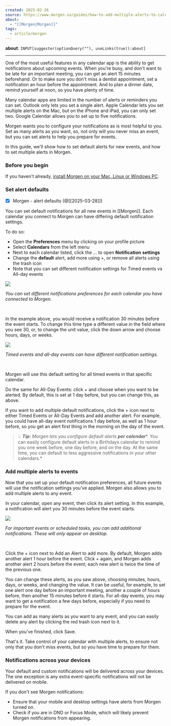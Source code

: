 ```yaml
---
created: 2025-02-26
source: https://www.morgen.so/guides/how-to-add-multiple-alerts-to-calendar-events
about:
  - "[[Morgen|Morgen]]"
tags:
  - article/morgen
---
```

**about**: `INPUT[suggester(optionQuery(""), useLinks(true)):about]`
___

One of the most useful features in any calendar app is the ability to get notifications about upcoming events. When you're busy, and don't want to be late for an important meeting, you can get an alert 15 minutes beforehand. Or to make sure you don't miss a dentist appointment, set a notification an hour before the appointment. And to plan a dinner date, remind yourself at noon, so you have plenty of time.

Many calendar apps are limited in the number of alerts or reminders you can set. Outlook only lets you set a single alert. Apple Calendar lets you set multiple alerts on the Mac, but on the iPhone and iPad, you can only set two. Google Calendar allows you to set up to five notifications.

Morgen wants you to configure your notifications as is most helpful to you. Set as many alerts as you want, so, not only will you never miss an event, but you can set alerts to help you prepare for events.

In this guide, we'll show how to set default alerts for new events, and how to set multiple alerts in Morgen.

### Before you begin

If you haven't already, [install Morgen on your Mac, Linux or Windows PC](https://www.morgen.so/guides/getting-started-with-morgen-03).

### Set **alert defaults**
- [x] Morgen - alert defaults (@[[2025-03-28]])

You can set default notifications for all new events in [[Morgen]]. Each calendar you connect to Morgen can have differing default notification settings.

To do so:

- Open the **Preferences** menu by clicking on your profile picture
- Select **Calendars** from the left menu
- Next to each calendar listed, click the ... to open **Notification** **settings**
- Change the **default** alert, add more using +, or remove all alerts using the trash icon
- Note that you can set different notification settings for Timed events vs All-day events

![](https://cdn.prod.website-files.com/64f6d2ace102eb12e147f7a6/66d865951ea74fe18e3028b4_652647a08c508e0a37cfbe17_A%2520desktop%2520notification%2520for%2520an%2520upcoming%2520meeting-1of3.png)

*You can set different notifications preferences for each calendar you have connected to Morgen.*

‍

In the example above, you would receive a notification 30 minutes before the event starts. To change this time type a different value in the field where you see 30, or, to change the unit value, click the down arrow and choose hours, days, or weeks.

![](https://cdn.prod.website-files.com/64f6d2ace102eb12e147f7a6/66d865951ea74fe18e3028ab_65268f85d2a1a7fc0cf48006_64e45485f6b91736b0b5c043_notifications-details.png)

*Timed events and all-day events can have different notification settings.*

‍

Morgen will use this default setting for all timed events in that specific calendar.

Do the same for All-Day Events: click + and choose when you want to be alerted. By default, this is set at 1 day before, but you can change this, as above.

If you want to add multiple default notifications, click the + icon next to either Timed Events or All-Day Events and add another alert. For example, you could have all-day event notifications 1 day before, as well as 1 hour before, so you get an alert first thing in the morning on the day of the event.

> 💡 ***Tip:*** *Morgen lets you configure default alerts* ***per calendar****. You can easily configure default alerts in a Birthdays calendar to remind you one week before, one day before, and on the day. At the same time, you can default to less aggressive notifications in your other calendars.*

### Add multiple alerts to events

Now that you set up your default notification preferences, all future events will use the notification settings you've applied. Morgen also allows you to add multiple alerts to any event.

In your calendar, open any event, then click its alert setting. In this example, a notification will alert you 30 minutes before the event starts.

![](https://cdn.prod.website-files.com/64f6d2ace102eb12e147f7a6/66d865951ea74fe18e3028a0_65268fb639c6dcad3f89d1e9_64e454e8e911b3d3a760eeab_notifications-event-panel.png)

*For important events or scheduled tasks, you can add additional notifications. These will only appear on desktop.*

‍

Click the + icon next to Add an Alert to add more. By default, Morgen adds another alert 1 hour before the event. Click + again, and Morgen adds another alert 2 hours before the event; each new alert is twice the time of the previous one.

You can change these alerts, as you saw above, choosing minutes, hours, days, or weeks, and changing the value. It can be useful, for example, to set one alert one day before an important meeting, another a couple of hours before, then another 15 minutes before it starts. For all-day events, you may want to get a notification a few days before, especially if you need to prepare for the event.

You can add as many alerts as you want to any event, and you can easily delete any alert by clicking the red trash icon next to it.

When you've finished, click Save.

That's it. Take control of your calendar with multiple alerts, to ensure not only that you don't miss events, but so you have time to prepare for them.

### Notifications across your devices

Your default and custom notifications will be delivered across your devices. The one exception is any extra event-specific notifications will not be delivered on mobile.

If you don't see Morgen notifications:

- Ensure that your mobile and desktop settings have alerts from Morgen turned on.
- Check if you are in DND or Focus Mode, which will likely prevent Morgen notifications from appearing.
